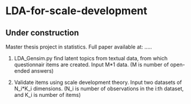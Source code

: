 # LDA-for-scale-development

## Under construction

Master thesis project in statistics. Full paper available at: ..... 

1. LDA_Gensim.py find latent topics from textual data, from which questionnair items are created. Input M*1 data. (M is number of open-ended answers)

2. Validate items using scale development theory. Input two datasets of N_i*K_i dimensions. (N_i is number of observations in the i:th dataset, and K_i is number of items)

